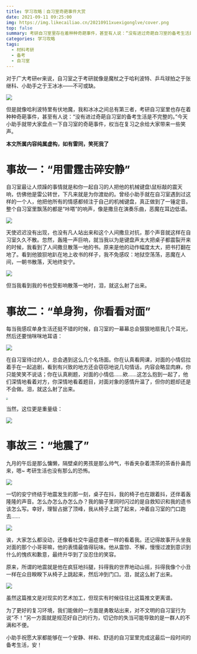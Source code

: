 ```yaml
---
title: 学习攻略｜自习室奇葩事件大赏
date: 2021-09-11 09:25:00
img: https://img.likecailiao.cn/20210911xuexigonglve/cover.png
top: false
summary: 考研自习室里存在着种种奇葩事件，甚至有人说：“没有进过奇葩自习室的备考生活是不完整的。”今天就带大家盘点一下自习室的奇葩事件，权当在复习之余给大家带来一些笑声。
categories: 学习攻略
tags:
  - 材料考研
  - 备考
  - 自习室
---
```


 对于广大考研er来说，自习室之于考研就像是魔杖之于哈利波特、乒乓球拍之于张继科、小助手之于王冰冰——不可或缺。

![](https://img.likecailiao.cn/20210911xuexigonglve/1.png)

但是就像哈利波特里有伏地魔，我和冰冰之间总有第三者，考研自习室里也存在着种种奇葩事件，甚至有人说：“没有进过奇葩自习室的备考生活是不完整的。”今天小助手就带大家盘点一下自习室的奇葩事件，权当在复习之余给大家带来一些笑声。

**本文所属内容纯属虚构，如有雷同，笑死我了**

 

# 事故一：“用雷霆击碎安静”

自习室最让人烦躁的事情就是和你一起自习的人把他的机械键盘\鼠标敲的震天响，仿佛他是雷公转世，下凡来就是为你渡劫的。曾经小助手就在自习室遇到过这样的一个人，他把他所有的情感都倾注于自己的机械键盘，真正做到了一锤定音。整个自习室里飘荡的都是“咔嗒”的响声，像是撒旦在演奏乐曲，恶魔在耳边低语。

![](https://img.likecailiao.cn/20210911xuexigonglve/2.png)

天使迟迟没有出现，也没有凡人站出来和这个人间撒旦对抗，那个声音就这样在自习室久久不散。忽然，轰隆一声巨响，就当我以为是键盘声太大把桌子都震裂开来的时候，我看到了人间撒旦散落一地的书。原来是他的动作幅度太大，把书打翻在地了。看到他狼狈地趴在地上收书的样子，我不免感叹：地狱空荡荡，恶魔在人间，一朝书散落，天地终安宁。

![](https://img.likecailiao.cn/20210911xuexigonglve/3.png)

但当我看到我的书也受影响散落一地时，泪，就这么射了出来。

# 事故二：“单身狗，你看看对面”

每当我感叹单身生活还挺不错的时候，自习室的一幕幕总会狠狠地扇我几个耳光，然后还要悄咪咪地耳语：

![](https://img.likecailiao.cn/20210911xuexigonglve/4.png)

在自习室待过的人，总会遇到这么几个名场面。你在认真看网课，对面的小情侣拉着手在一起追剧，看到有兴致的地方还会窃窃地说几句情话，内容会略显肉麻，你只能笑笑不说话；你在认真刷题，对面的小情侣……欸……这怎么抱到一起了，他们深情地看着对方，你深情地看着题目，对面对象的感情升温了，但你的题却还是不会做。泪，就这么射了出来。

<img src="https://img.likecailiao.cn/20210911xuexigonglve/5.jpg" style="zoom: 33%;" />

当然，这位更是重量级：

![](https://img.likecailiao.cn/20210911xuexigonglve/6.jpg)

# 事故三：“地震了”

九月的午后是那么慵懒，隔壁桌的男孩是那么帅气，书香夹杂着清茶的茶香扑鼻而来，嗯~ 考研生活也没有那么的恐怖。

![](https://img.likecailiao.cn/20210911xuexigonglve/7.png)

一切的安宁终结于地震发生的那一刻，桌子在抖，我的椅子也在跟着抖，还伴着轰隆隆的声音。怎么办怎么办怎么办？我的脑子里同时闪过的是自救知识和我的遗书该怎么写。幸好，理智占据了顶峰，我从椅子上跳了起来，冲着自习室的门口跑去……

![](https://img.likecailiao.cn/20210911xuexigonglve/8.png)

诶，大家怎么都没动，还像看社交牛逼症患者一样的看着我。还记得故事开头坐我对面的那个小哥哥嘛，他的表情最值得玩味。他从震惊、不解，慢慢过渡到意识到什么的愧疚和歉意，最终升华到了没忍住的笑容。

原来，所谓的地震就是他在疯狂地抖腿，抖得我的世界地动山摇，抖得我像个小丑一样在众目睽睽下从椅子上跳起来，然后冲到门口。泪，就这么射了出来。

![](https://img.likecailiao.cn/20210911xuexigonglve/9.png)


虽然这篇推文是对现实的艺术加工，但现实有时候往往比这篇推文更离谱。

为了更好的复习环境，我们能做的一方面是勇敢站出来，对不文明的自习室行为说“不！”另一方面就是规范好自己的行为，切记你的失当可能导致的是一群人的不满和不便。

小助手祝愿大家都能够在一个安静、祥和、舒适的自习室里完成这最后一段时间的备考生活，安！
